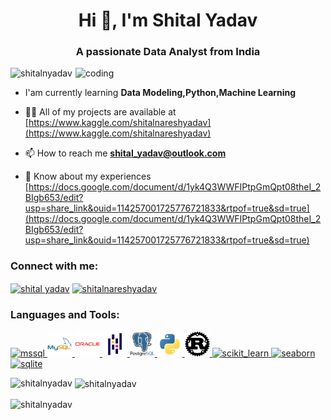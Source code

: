 <h1 align="center">Hi 👋, I'm Shital Yadav</h1>
<h3 align="center">A passionate Data Analyst from India</h3>
<img align="right" alt="coding" width="400" src="https://cdn.dribbble.com/users/17707/screenshots/2413754/rrr.gif"

<p align="left"> <img src="https://komarev.com/ghpvc/?username=shitalnyadav&label=Profile%20views&color=0e75b6&style=flat" alt="shitalnyadav" /> </p>

- I'am currently learning **Data Modeling,Python,Machine Learning**

- 👨‍💻 All of my projects are available at [https://www.kaggle.com/shitalnareshyadav](https://www.kaggle.com/shitalnareshyadav)

- 📫 How to reach me **shital_yadav@outlook.com**

- 📄 Know about my experiences [https://docs.google.com/document/d/1yk4Q3WWFIPtpGmQpt08theI_2BIgb653/edit?usp=share_link&ouid=114257001725776721833&rtpof=true&sd=true](https://docs.google.com/document/d/1yk4Q3WWFIPtpGmQpt08theI_2BIgb653/edit?usp=share_link&ouid=114257001725776721833&rtpof=true&sd=true)

<h3 align="left">Connect with me:</h3>
<p align="left">
<a href="https://linkedin.com/in/shital yadav" target="blank"><img align="center" src="https://raw.githubusercontent.com/rahuldkjain/github-profile-readme-generator/master/src/images/icons/Social/linked-in-alt.svg" alt="shital yadav" height="30" width="40" /></a>
<a href="https://kaggle.com/shitalnareshyadav" target="blank"><img align="center" src="https://raw.githubusercontent.com/rahuldkjain/github-profile-readme-generator/master/src/images/icons/Social/kaggle.svg" alt="shitalnareshyadav" height="30" width="40" /></a>
</p>

<h3 align="left">Languages and Tools:</h3>
<p align="left"> <a href="https://www.microsoft.com/en-us/sql-server" target="_blank" rel="noreferrer"> <img src="https://www.svgrepo.com/show/303229/microsoft-sql-server-logo.svg" alt="mssql" width="40" height="40"/> </a> <a href="https://www.mysql.com/" target="_blank" rel="noreferrer"> <img src="https://raw.githubusercontent.com/devicons/devicon/master/icons/mysql/mysql-original-wordmark.svg" alt="mysql" width="40" height="40"/> </a> <a href="https://www.oracle.com/" target="_blank" rel="noreferrer"> <img src="https://raw.githubusercontent.com/devicons/devicon/master/icons/oracle/oracle-original.svg" alt="oracle" width="40" height="40"/> </a> <a href="https://pandas.pydata.org/" target="_blank" rel="noreferrer"> <img src="https://raw.githubusercontent.com/devicons/devicon/2ae2a900d2f041da66e950e4d48052658d850630/icons/pandas/pandas-original.svg" alt="pandas" width="40" height="40"/> </a> <a href="https://www.postgresql.org" target="_blank" rel="noreferrer"> <img src="https://raw.githubusercontent.com/devicons/devicon/master/icons/postgresql/postgresql-original-wordmark.svg" alt="postgresql" width="40" height="40"/> </a> <a href="https://www.python.org" target="_blank" rel="noreferrer"> <img src="https://raw.githubusercontent.com/devicons/devicon/master/icons/python/python-original.svg" alt="python" width="40" height="40"/> </a> <a href="https://www.rust-lang.org" target="_blank" rel="noreferrer"> <img src="https://raw.githubusercontent.com/devicons/devicon/master/icons/rust/rust-plain.svg" alt="rust" width="40" height="40"/> </a> <a href="https://scikit-learn.org/" target="_blank" rel="noreferrer"> <img src="https://upload.wikimedia.org/wikipedia/commons/0/05/Scikit_learn_logo_small.svg" alt="scikit_learn" width="40" height="40"/> </a> <a href="https://seaborn.pydata.org/" target="_blank" rel="noreferrer"> <img src="https://seaborn.pydata.org/_images/logo-mark-lightbg.svg" alt="seaborn" width="40" height="40"/> </a> <a href="https://www.sqlite.org/" target="_blank" rel="noreferrer"> <img src="https://www.vectorlogo.zone/logos/sqlite/sqlite-icon.svg" alt="sqlite" width="40" height="40"/> </a> </p>

<p><img align="left" src="https://github-readme-stats.vercel.app/api/top-langs?username=shitalnyadav&show_icons=true&locale=en&layout=compact" alt="shitalnyadav" /></p>

<p>&nbsp;<img align="center" src="https://github-readme-stats.vercel.app/api?username=shitalnyadav&show_icons=true&locale=en" alt="shitalnyadav" /></p>

<p><img align="center" src="https://github-readme-streak-stats.herokuapp.com/?user=shitalnyadav&" alt="shitalnyadav" /></p>
